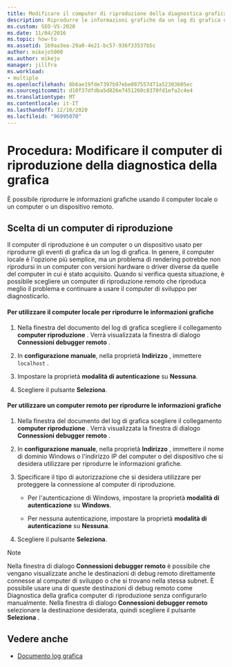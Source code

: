```yaml
---
title: Modificare il computer di riproduzione della diagnostica grafica
description: Riprodurre le informazioni grafiche da un log di grafica usando il computer locale o usando un computer o un dispositivo remoto che riproduce meglio il problema.
ms.custom: SEO-VS-2020
ms.date: 11/04/2016
ms.topic: how-to
ms.assetid: 1b9aa3ea-29a0-4e21-bc57-936f33537b5c
author: mikejo5000
ms.author: mikejo
manager: jillfra
ms.workload:
- multiple
ms.openlocfilehash: 8b6ae19fde7397b97ebe087557d71a52303605ec
ms.sourcegitcommit: d10f37dfdba5d826e7451260c8370fd1efa2c4e4
ms.translationtype: MT
ms.contentlocale: it-IT
ms.lasthandoff: 12/10/2020
ms.locfileid: "96995070"
---
```

# <a name="how-to-change-the-graphics-diagnostics-playback-machine"></a>Procedura: Modificare il computer di riproduzione della diagnostica della grafica
È possibile riprodurre le informazioni grafiche usando il computer locale o un computer o un dispositivo remoto.

## <a name="choosing-a-playback-machine"></a>Scelta di un computer di riproduzione
 Il computer di riproduzione è un computer o un dispositivo usato per riprodurre gli eventi di grafica da un log di grafica. In genere, il computer locale è l'opzione più semplice, ma un problema di rendering potrebbe non riprodursi in un computer con versioni hardware o driver diverse da quelle del computer in cui è stato acquisito. Quando si verifica questa situazione, è possibile scegliere un computer di riproduzione remoto che riproduca meglio il problema e continuare a usare il computer di sviluppo per diagnosticarlo.

#### <a name="to-use-the-local-machine-to-play-back-graphics-information"></a>Per utilizzare il computer locale per riprodurre le informazioni grafiche

1. Nella finestra del documento del log di grafica scegliere il collegamento **computer riproduzione** . Verrà visualizzata la finestra di dialogo **Connessioni debugger remoto** .

2. In **configurazione manuale**, nella proprietà **Indirizzo** , immettere `localhost` .

3. Impostare la proprietà **modalità di autenticazione** su **Nessuna**.

4. Scegliere il pulsante **Seleziona**.

#### <a name="to-use-a-remote-machine-to-play-back-graphics-information"></a>Per utilizzare un computer remoto per riprodurre le informazioni grafiche

1. Nella finestra del documento del log di grafica scegliere il collegamento **computer riproduzione** . Verrà visualizzata la finestra di dialogo **Connessioni debugger remoto** .

2. In **configurazione manuale**, nella proprietà **Indirizzo** , immettere il nome di dominio Windows o l'indirizzo IP del computer o del dispositivo che si desidera utilizzare per riprodurre le informazioni grafiche.

3. Specificare il tipo di autorizzazione che si desidera utilizzare per proteggere la connessione al computer di riproduzione.

    - Per l'autenticazione di Windows, impostare la proprietà **modalità di autenticazione** su **Windows**.

    - Per nessuna autenticazione, impostare la proprietà **modalità di autenticazione** su **Nessuna**.

4. Scegliere il pulsante **Seleziona**.

> [!NOTE]
> Nella finestra di dialogo **Connessioni debugger remoto** è possibile che vengano visualizzate anche le destinazioni di debug remoto direttamente connesse al computer di sviluppo o che si trovano nella stessa subnet. È possibile usare una di queste destinazioni di debug remoto come Diagnostica della grafica computer di riproduzione senza configurarlo manualmente. Nella finestra di dialogo **Connessioni debugger remoto** selezionare la destinazione desiderata, quindi scegliere il pulsante **Seleziona** .

## <a name="see-also"></a>Vedere anche
- [Documento log grafica](graphics-log-document.md)